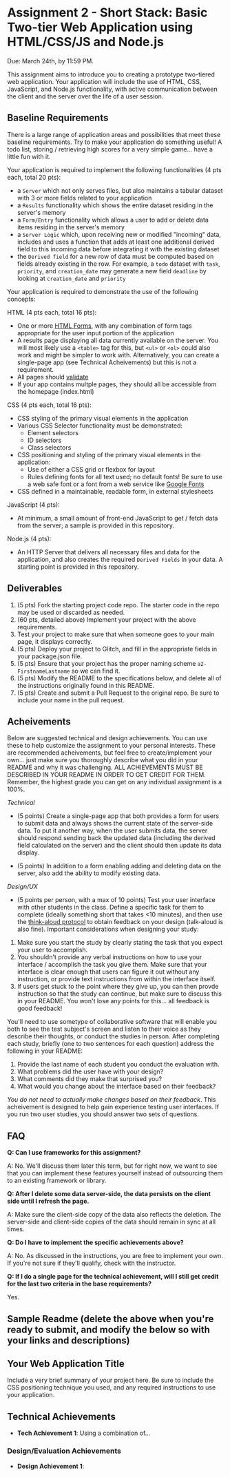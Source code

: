 Assignment 2 - Short Stack: Basic Two-tier Web Application using HTML/CSS/JS and Node.js  
===

Due: March 24th, by 11:59 PM.

This assignment aims to introduce you to creating a prototype two-tiered web application. 
Your application will include the use of HTML, CSS, JavaScript, and Node.js functionality, with active communication between the client and the server over the life of a user session.

Baseline Requirements
---

There is a large range of application areas and possibilities that meet these baseline requirements. 
Try to make your application do something useful! A todo list, storing / retrieving high scores for a very simple game... have a little fun with it.

Your application is required to implement the following functionalities (4 pts each, total 20 pts):

- a `Server` which not only serves files, but also maintains a tabular dataset with 3 or more fields related to your application
- a `Results` functionality which shows the entire dataset residing in the server's memory
- a `Form/Entry` functionality which allows a user to add or delete data items residing in the server's memory
- a `Server Logic` which, upon receiving new or modified "incoming" data, includes and uses a function that adds at least one additional derived field to this incoming data before integrating it with the existing dataset
- the `Derived field` for a new row of data must be computed based on fields already existing in the row. 
For example, a `todo` dataset with `task`, `priority`, and `creation_date` may generate a new field `deadline` by looking at `creation_date` and `priority`

Your application is required to demonstrate the use of the following concepts:

HTML (4 pts each, total 16 pts):
- One or more [HTML Forms](https://developer.mozilla.org/en-US/docs/Learn/HTML/Forms), with any combination of form tags appropriate for the user input portion of the application
- A results page displaying all data currently available on the server. You will most likely use a `<table>` tag for this, but `<ul>` or `<ol>` could also work and might be simpler to work with. Alternatively, you can create a single-page app (see Technical Acheivements) but this is not a requirement.
- All pages should [validate](https://validator.w3.org)
- If your app contains multple pages, they should all be accessible from the homepage (index.html)

CSS (4 pts each, total 16 pts):
- CSS styling of the primary visual elements in the application
- Various CSS Selector functionality must be demonstrated:
    - Element selectors
    - ID selectors
    - Class selectors
- CSS positioning and styling of the primary visual elements in the application:
    - Use of either a CSS grid or flexbox for layout
    - Rules defining fonts for all text used; no default fonts! Be sure to use a web safe font or a font from a web service like [Google Fonts](http://fonts.google.com/)
- CSS defined in a maintainable, readable form, in external stylesheets 

JavaScript (4 pts):
- At minimum, a small amount of front-end JavaScript to get / fetch data from the server; a sample is provided in this repository.

Node.js (4 pts):
- An HTTP Server that delivers all necessary files and data for the application, and also creates the required `Derived Fields` in your data. 
A starting point is provided in this repository.

Deliverables
---

1. (5 pts) Fork the starting project code repo. The starter code in the repo may be used or discarded as needed.
2. (60 pts, detailed above) Implement your project with the above requirements.
3. Test your project to make sure that when someone goes to your main page, it displays correctly.
4. (5 pts) Deploy your project to Glitch, and fill in the appropriate fields in your package.json file.
5. (5 pts) Ensure that your project has the proper naming scheme `a2-FirstnameLastname` so we can find it.
6. (5 pts) Modify the README to the specifications below, and delete all of the instructions originally found in this README.
7. (5 pts) Create and submit a Pull Request to the original repo. Be sure to include your name in the pull request.

Acheivements
---

Below are suggested technical and design achievements. You can use these to help customize the assignment to your personal interests. These are recommended acheivements, but feel free to create/implement your own... just make sure you thoroughly describe what you did in your README and why it was challenging. ALL ACHIEVEMENTS MUST BE DESCRIBED IN YOUR README IN ORDER TO GET CREDIT FOR THEM. Remember, the highest grade you can get on any individual assignment is a 100%.

*Technical*
- (5 points) Create a single-page app that both provides a form for users to submit data and always shows the current state of the server-side data. To put it another way, when the user submits data, the server should respond sending back the updated data (including the derived field calculated on the server) and the client should then update its data display.

- (5 points) In addition to a form enabling adding and deleting data on the server, also add the ability to modify existing data.

*Design/UX*
- (5 points per person, with a max of 10 points) Test your user interface with other students in the class. Define a specific task for them to complete (ideally something short that takes <10 minutes), and then use the [think-aloud protocol](https://en.wikipedia.org/wiki/Think_aloud_protocol) to obtain feedback on your design (talk-aloud is also fine). Important considerations when designing your study:

1. Make sure you start the study by clearly stating the task that you expect your user to accomplish.
2. You shouldn't provide any verbal instructions on how to use your interface / accomplish the task you give them. Make sure that your interface is clear enough that users can figure it out without any instruction, or provide text instructions from within the interface itself. 
3. If users get stuck to the point where they give up, you can then provde instruction so that the study can continue, but make sure to discuss this in your README. You won't lose any points for this... all feedback is good feedback!

You'll need to use sometype of collaborative software that will enable you both to see the test subject's screen and listen to their voice as they describe their thoughts, or conduct the studies in person. After completing each study, briefly (one to two sentences for each question) address the following in your README:

1. Provide the last name of each student you conduct the evaluation with.
2. What problems did the user have with your design?
3. What comments did they make that surprised you?
4. What would you change about the interface based on their feedback?

*You do not need to actually make changes based on their feedback*. This acheivement is designed to help gain experience testing user interfaces. If you run two user studies, you should answer two sets of questions. 

FAQ
---
**Q: Can I use frameworks for this assignment?**

A: No. We'll discuss them later this term, but for right now, we want to see that you can implement these features yourself instead of outsourcing them to an existing framework or library.

**Q: After I delete some data server-side, the data persists on the client side until I refresh the page.**

A: Make sure the client-side copy of the data also reflects the deletion. The server-side and client-side copies of the data should remain in sync at all times.

**Q: Do I have to implement the specific achievements above?**

A: No. As discussed in the instructions, you are free to implement your own. If you're not sure if they'll qualify, check with the instructor.

**Q: If I do a single page for the technical achievement, will I still get credit for the last two criteria in the base requirements?**

Yes.


Sample Readme (delete the above when you're ready to submit, and modify the below so with your links and descriptions)
---

## Your Web Application Title
Include a very brief summary of your project here. Be sure to include the CSS positioning technique you used, and any required instructions to use your application.

## Technical Achievements
- **Tech Achievement 1**: Using a combination of...

### Design/Evaluation Achievements
- **Design Achievement 1**: 
